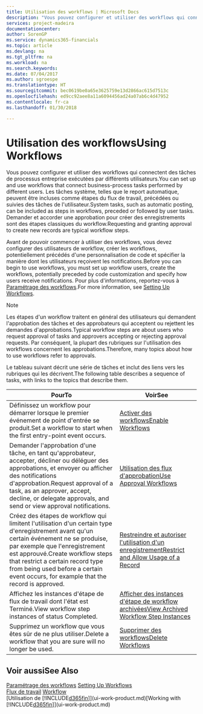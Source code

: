 ```yaml
---
title: Utilisation des workflows | Microsoft Docs
description: "Vous pouvez configurer et utiliser des workflows qui connectent des tâches de processus entreprise exécutées par différents utilisateurs. Les tâches système, telles que le report automatique, peuvent être incluses comme étapes du flux de travail, précédées ou suivies des tâches de l'utilisateur. Demander et accorder une approbation pour créer des enregistrements sont des étapes classiques du workflow."
services: project-madeira
documentationcenter: 
author: SorenGP
ms.service: dynamics365-financials
ms.topic: article
ms.devlang: na
ms.tgt_pltfrm: na
ms.workload: na
ms.search.keywords: 
ms.date: 07/04/2017
ms.author: sgroespe
ms.translationtype: HT
ms.sourcegitcommit: bec0619be0a65e3625759e13d2866ac615d7513c
ms.openlocfilehash: ed9cc92aee8a11a6094456ad24a07ab6c4d47952
ms.contentlocale: fr-ca
ms.lasthandoff: 01/30/2018

---
```

# <a name="using-workflows"></a><span data-ttu-id="5b9aa-105">Utilisation des workflows</span><span class="sxs-lookup"><span data-stu-id="5b9aa-105">Using Workflows</span></span>
<span data-ttu-id="5b9aa-106">Vous pouvez configurer et utiliser des workflows qui connectent des tâches de processus entreprise exécutées par différents utilisateurs.</span><span class="sxs-lookup"><span data-stu-id="5b9aa-106">You can set up and use workflows that connect business-process tasks performed by different users.</span></span> <span data-ttu-id="5b9aa-107">Les tâches système, telles que le report automatique, peuvent être incluses comme étapes du flux de travail, précédées ou suivies des tâches de l'utilisateur.</span><span class="sxs-lookup"><span data-stu-id="5b9aa-107">System tasks, such as automatic posting, can be included as steps in workflows, preceded or followed by user tasks.</span></span> <span data-ttu-id="5b9aa-108">Demander et accorder une approbation pour créer des enregistrements sont des étapes classiques du workflow.</span><span class="sxs-lookup"><span data-stu-id="5b9aa-108">Requesting and granting approval to create new records are typical workflow steps.</span></span>  

 <span data-ttu-id="5b9aa-109">Avant de pouvoir commencer à utiliser des workflows, vous devez configurer des utilisateurs de workflow, créer les workflows, potentiellement précédés d'une personnalisation de code et spécifier la manière dont les utilisateurs reçoivent les notifications.</span><span class="sxs-lookup"><span data-stu-id="5b9aa-109">Before you can begin to use workflows, you must set up workflow users, create the workflows, potentially preceded by code customization and specify how users receive notifications.</span></span> <span data-ttu-id="5b9aa-110">Pour plus d'informations, reportez-vous à [Paramétrage des workflows](across-set-up-workflows.md).</span><span class="sxs-lookup"><span data-stu-id="5b9aa-110">For more information, see [Setting Up Workflows](across-set-up-workflows.md).</span></span>  

> [!NOTE]  
>  <span data-ttu-id="5b9aa-111">Les étapes d'un workflow traitent en général des utilisateurs qui demandent l'approbation des tâches et des approbateurs qui acceptent ou rejettent les demandes d'approbations.</span><span class="sxs-lookup"><span data-stu-id="5b9aa-111">Typical workflow steps are about users who request approval of tasks and approvers accepting or rejecting approval requests.</span></span> <span data-ttu-id="5b9aa-112">Par conséquent, la plupart des rubriques sur l'utilisation des workflows concernent les approbations.</span><span class="sxs-lookup"><span data-stu-id="5b9aa-112">Therefore, many topics about how to use workflows refer to approvals.</span></span>  

 <span data-ttu-id="5b9aa-113">Le tableau suivant décrit une série de tâches et inclut des liens vers les rubriques qui les décrivent.</span><span class="sxs-lookup"><span data-stu-id="5b9aa-113">The following table describes a sequence of tasks, with links to the topics that describe them.</span></span>  

|<span data-ttu-id="5b9aa-114">**Pour**</span><span class="sxs-lookup"><span data-stu-id="5b9aa-114">**To**</span></span>|<span data-ttu-id="5b9aa-115">**Voir**</span><span class="sxs-lookup"><span data-stu-id="5b9aa-115">**See**</span></span>|  
|------------|-------------|  
|<span data-ttu-id="5b9aa-116">Définissez un workflow pour démarrer lorsque le premier événement de point d'entrée se produit.</span><span class="sxs-lookup"><span data-stu-id="5b9aa-116">Set a workflow to start when the first entry-point event occurs.</span></span>|[<span data-ttu-id="5b9aa-117">Activer des workflows</span><span class="sxs-lookup"><span data-stu-id="5b9aa-117">Enable Workflows</span></span>](across-how-to-enable-workflows.md)|  
|<span data-ttu-id="5b9aa-118">Demander l'approbation d'une tâche, en tant qu'approbateur, accepter, décliner ou déléguer des approbations, et envoyer ou afficher des notifications d'approbation.</span><span class="sxs-lookup"><span data-stu-id="5b9aa-118">Request approval of a task, as an approver, accept, decline, or delegate approvals, and send or view approval notifications.</span></span>|[<span data-ttu-id="5b9aa-119">Utilisation des flux d'approbation</span><span class="sxs-lookup"><span data-stu-id="5b9aa-119">Use Approval Workflows</span></span>](across-how-use-approval-workflows.md)|  
|<span data-ttu-id="5b9aa-120">Créez des étapes de workflow qui limitent l'utilisation d'un certain type d'enregistrement avant qu'un certain événement ne se produise, par exemple que l'enregistrement est approuvé.</span><span class="sxs-lookup"><span data-stu-id="5b9aa-120">Create workflow steps that restrict a certain record type from being used before a certain event occurs, for example that the record is approved.</span></span>|[<span data-ttu-id="5b9aa-121">Restreindre et autoriser l'utilisation d'un enregistrement</span><span class="sxs-lookup"><span data-stu-id="5b9aa-121">Restrict and Allow Usage of a Record</span></span>](across-how-to-restrict-and-allow-usage-of-a-record.md)|  
|<span data-ttu-id="5b9aa-122">Affichez les instances d'étape de flux de travail dont l'état est Terminé.</span><span class="sxs-lookup"><span data-stu-id="5b9aa-122">View workflow step instances of status Completed.</span></span>|[<span data-ttu-id="5b9aa-123">Afficher des instances d'étape de workflow archivées</span><span class="sxs-lookup"><span data-stu-id="5b9aa-123">View Archived Workflow Step Instances</span></span>](across-how-to-view-archived-workflow-step-instances.md)|  
|<span data-ttu-id="5b9aa-124">Supprimez un workflow que vous êtes sûr de ne plus utiliser.</span><span class="sxs-lookup"><span data-stu-id="5b9aa-124">Delete a workflow that you are sure will no longer be used.</span></span>|[<span data-ttu-id="5b9aa-125">Supprimer des workflows</span><span class="sxs-lookup"><span data-stu-id="5b9aa-125">Delete Workflows</span></span>](across-how-to-delete-workflows.md)|  

## <a name="see-also"></a><span data-ttu-id="5b9aa-126">Voir aussi</span><span class="sxs-lookup"><span data-stu-id="5b9aa-126">See Also</span></span>  
<span data-ttu-id="5b9aa-127">[Paramétrage des workflows](across-set-up-workflows.md) </span><span class="sxs-lookup"><span data-stu-id="5b9aa-127">[Setting Up Workflows](across-set-up-workflows.md) </span></span>  
<span data-ttu-id="5b9aa-128">[Flux de travail](across-workflow.md) </span><span class="sxs-lookup"><span data-stu-id="5b9aa-128">[Workflow](across-workflow.md) </span></span>  
<span data-ttu-id="5b9aa-129">[Utilisation de [!INCLUDE[d365fin](includes/d365fin_md.md)]](ui-work-product.md)</span><span class="sxs-lookup"><span data-stu-id="5b9aa-129">[Working with [!INCLUDE[d365fin](includes/d365fin_md.md)]](ui-work-product.md)</span></span>

